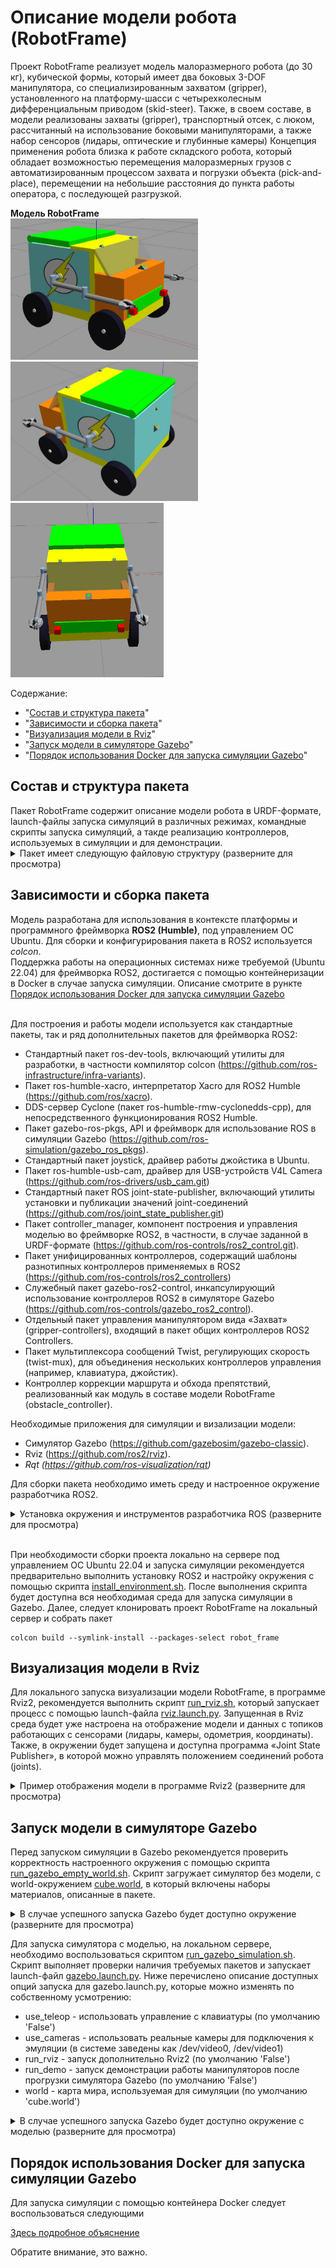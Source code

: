 # Описание модели робота (RobotFrame)
Проект RobotFrame реализует модель малоразмерного робота (до 30 кг), кубической формы, который имеет два боковых 3-DOF манипулятора, со специализированным захватом (gripper), установленного на платформу-шасси с четырехколесным дифференциальным приводом (skid-steer). Также, в своем составе, в модели реализованы захваты (gripper), транспортный отсек, с люком, рассчитанный на использование боковыми манипуляторами, а также набор сенсоров (лидары, оптические и глубинные камеры)
Концепция применения робота близка к работе складского робота, который обладает возможностью перемещения малоразмерных грузов с автоматизированным процессом захвата и погрузки объекта (pick-and-place), перемещении на небольшие расстояния до пункта работы оператора, с последующей разгрузкой. 

**Модель RobotFrame**<br>
<img src="pictures/picture01.png" width="300"/>
<img src="pictures/picture02.png" width="300"/>
<img src="pictures/picture03_.png" width="245"/>

Содержание:
- "[Состав и структура пакета](#PacketStructure)"
- "[Зависимости и сборка пакета](#BuildingPacket)"
- "[Визуализация модели в Rviz](#VisualRviz)"
- "[Запуск модели в симуляторе Gazebo](#SimGazebo)"
- "[Порядок использования Docker для запуска симуляции Gazebo](#DockerGazebo)"


<h2 id="PacketStructure">Состав и структура пакета</h2>
Пакет RobotFrame содержит описание модели робота в URDF-формате, launch-файлы запуска симуляций в различных режимах, 
командные скрипты запуска симуляций, а такде реализацию контроллеров, используемых в симуляции и для демонстрации.
<details><summary>Пакет имеет следующую файловую структуру (разверните для просмотра)</summary>
<p>

```
├── interactive/                     # jupyter-файлы, в которых приводятся расчеты некоторых параметров модели.
├── pictures/                        # служебный каталог для изображений и видео-файлов.
├── robot_frame/                     # основная директория описания модели и конфигураций.
    ├── configs/                     # директория для генерируемых конфигурационных фалов контроллеров и симуляции в Gazebo
        ├── controllers.yaml                 # [GENERATED] сводный файл конфигурации контроллеров ros2_control.
        ├── gazebo_params.yaml               # [GENERATED] общие установки для симулятора Gazebo.
        ├── joy_params.yaml                  # [GENERATED] общие параметры устройства joystick для драйвера.
        ├── joy_teleop_params.yaml           # [GENERATED] параметры управления джойстиком (скорости/кнопки) в симуляции (например, OpenTX Radiomaster TX12)
        ├── sunplus_camera_info.yaml         # [GENERATED] данные калибровки камер Sunplus web-cameras.
        ├── sunplus_param_camera_front.yaml  # [GENERATED] параметры камер марки Sunplus web-cameras для симулятора.
        └── teleop_multiplexer_params.yaml   # [GENERATED] параметры мультиплексора навигационных контроллеров (приоритеты/скорости обработки сообщений)
    ├── description/                 # описание модели робота в URDF-формате.
        ├── resources/               # директория для описания дополнительных материалов модели и mesh-файлов.
        ├── box.xacro                # описание сегментов шасси и кузова модели.
        ├── cameras.xacro            # описание сегментов и сочлинений для датчиков типа "Камера".
        ├── gazebo_controller.xacro  # файл описания дифференциального привода для ros_control.
        ├── inertial.xacro           # макросы расчета показателей инерции и центров масс.
        ├── lidars.xacro             # описание сегментов и сочлинений для сенсоров типа "Лидар".
        ├── manipulators.xacro       # описание сегментов манипулятора и захвата.
        ├── manipulator_joints.xacro # описание joint-соединений для манипуляторов и захватов.
        ├── materials.xacro          # файл описания материалов используемые в модели.
        ├── robot.urdf.xacro         # главный URDF-файл описания соединений всех сегментов модели.
        ├── ros2_controller.xacro    # описания для плагина gazebo_ros2_control симулятора Gazebo.
        ├── wheels.xacro             # описание сегментов колес привода Skid-steer.
        └── robot_description.xml    # [GENERATED] финальное описанием модели робота для построения в симуляторе.
    ├── launchers/                   
        ├── cameras.launch.py        # запуск подключения к модели до двух usb-камер (например, вебкамеры) для отображения изображений в симуляции. 
        ├── controllers.py           # модуль генерации состава и параметров контроллеров ros2_control в модели в Gazebo, по данным URDF-описания.
        ├── gazebo.launch.py         # запуск симуляции в 'Gazebo classic' - модуль является верхне-уровневым исполнителем для запуска симуляции в Gazebo.
        ├── joystick_tx12.launch.py  # запуск авто определения в системе наличия джойстика и подключение его к управлению модели, наравне с клавиатурой.
        ├── multiplexer.launch.py    # запуск мультиплексора, объединяющего несколько контроллеров управления, в один узел команд изменения в навигации.
        ├── robot.launch.py          # модуль построения модели по URDF и запуска узла Robot State Publisher для публикации данных для преобразования координат.
        ├── rviz.launch.py           # запуск визуализации в Rviz2 - модуль является верхне-уровневым исполнителем для отображения модели в Rviz.
        ├── stopall.py               # сервисный скрипт остановки всех процессов симуляции (узлов/приложений) запущенной через launch-файлы
        ├── teleop.launch.py         # файл запуска узла управления с клавиатуры (пакет teleop_twist_keyboard).
        └── utils.py                 # хелперный файл, для установки и описания разделяемых переменных и функций, используемые в launch-файлах
    ├── scripts/                     
        ├── docker/                  
            ├── sitl_prepare.sh      # скрипт для генерации Docker-контейнеров и окружения для контейнеризации. 
            └── sitl_start.sh        # скрипт запуска Docker-контейнера и симуляции с Gazebo.
        ├── install_environment.sh       # скрипт первичной установки фреймворка ROS2 (Humble) и необходимых пакетов на сервер.
        ├── run_gazebo_empty_world.sh    # запуск симулятора Gazebo и мира без модели RobotFrame.
        ├── run_gazebo_simulation.sh     # запуск полной симуляции модели RobotFrame в Gazebo.
        ├── run_rviz.sh                  # запуск визуализации модели в Rviz.
        └── stopall.sh                   # служебный скрипт останова процессов симуляции на сервере.
    ├── sources/                     
        ├── demonstration.py         # модуль запуска демонстрации работы манипуляторов и захватов.
        ├── enumcam.py               # модуль для проверки конфигурирования камер для последующего использования.
        └── obstacle_controller.py   # контроллер коррекции маршрута и обхода препятствий.
├── rviz/                            # каталог содержания окружения для визуализации в Rviz2.
├── worlds/                          # каталог содержания окружения для симулятора Gazebo.
├── CMakeLists.txt                   # cmake-файл конфигурации системы сборки пакета утилитой colcon в ROS2.
├── package.xml                      # информация о пакете и зависимости пакета.
└── setup.py                         # python-скрипт для конфигурирования системы сборки для дистрибуции пакета.

```
</p>
</details>

<a name="BuildingPacket"></a> 
## Зависимости и сборка пакета
Модель разработана для использования в контексте платформы и программного фреймворка __ROS2 (Humble)__, под управлением ОС Ubuntu. Для сборки и конфигурирования пакета в ROS2 используется *colcon*.<br>
Поддержка работы на операционных системах ниже требуемой (Ubuntu 22.04) для фреймворка ROS2, достигается с помощью контейнеризации в Docker в случае запуска симуляции. Описание смотрите в рункте [Порядок использования Docker для запуска симуляции Gazebo](#DockerGazebo)<br><br>

Для построения и работы модели используется как стандартные пакеты, так и ряд дополнительных пакетов для фреймворка ROS2:
- Стандартный пакет ros-dev-tools, включающий утилиты для разработки, в частности компилятор colcon (https://github.com/ros-infrastructure/infra-variants).
- Пакет ros-humble-xacro, интерпретатор Xacro для ROS2 Humble (https://github.com/ros/xacro).
- DDS-сервер Cyclone (пакет ros-humble-rmw-cyclonedds-cpp), для непосредственного функционирования ROS2 Humble.
- Пакет gazebo-ros-pkgs, API и фреймворк для использование ROS в симуляции Gazebo (https://github.com/ros-simulation/gazebo_ros_pkgs).
- Стандартный пакет joystick, драйвер работы джойстика в Ubuntu.
- Пакет ros-humble-usb-cam, драйвер для USB-устройств V4L Camera (https://github.com/ros-drivers/usb_cam.git)
- Стандартный пакет ROS joint-state-publisher, включающий утилиты установки и публикации значений joint-соединений (https://github.com/ros/joint_state_publisher.git)
- Пакет controller_manager, компонент построения и управления моделью во фреймворке ROS2,  в частности, в случае заданной в URDF-формате (https://github.com/ros-controls/ros2_control.git).
- Пакет унифицированных контроллеров, содержащий шаблоны разнотипных контроллеров применяемых в ROS2 (https://github.com/ros-controls/ros2_controllers)
- Служебный пакет gazebo-ros2-control, инкапсулирующий использование контроллеров ROS2 в симуляторе Gazebo (https://github.com/ros-controls/gazebo_ros2_control).
- Отдельный пакет управления манипулятором вида «Захват» (gripper-controllers), входящий в пакет общих контроллеров ROS2 Controllers.
- Пакет мультиплексора сообщений Twist, регулирующих скорость (twist-mux), для объединения нескольких контроллеров управления (например, клавиатура, джойстик).
- Контроллер коррекции маршрута и обхода препятствий, реализованный как модуль в составе модели RobotFrame (obstacle_controller).

Необходимые приложения для симуляции и визализации модели:<br>
- Cимулятор Gazebo (https://github.com/gazebosim/gazebo-classic).
- Rviz (https://github.com/ros2/rviz).
- *Rqt (https://github.com/ros-visualization/rqt)*

Для сборки пакета необходимо иметь среду и настроенное окружение разработчика ROS2.
<details><summary>Установка окружения и инструментов разработчика ROS (разверните для просмотра)</summary>
<p>

```
$ sudo apt update && sudo apt install -y build-essential cmake git python3-pip python-rosdep python3-vcstool wget python3-colcon-common-extensions
$ python3 -m pip install -U argcomplete flake8 flake8-blind-except flake8-builtins pytest-repeat pytestpytest-runner setuptools
$ sudo apt install --no-install-recommends -y libopencv-dev libasio-dev libtinyxml2-dev libqt5gui5
```
</p>
</details><br>  

При необходимости сборки проекта локально на сервере под управлением ОС Ubuntu 22.04 и запуска симуляции рекомендуется предварительно выполнить установку ROS2 
и настройку окружения с помощью скрипта [install_environment.sh](robot_frame/scripts/install_environment.sh). После выполнения скрипта будет доступна вся необходимая среда для запуска симуляции в Gazebo. Далее, следует клонировать проект RobotFrame на локальный сервер и собрать пакет
```
colcon build --symlink-install --packages-select robot_frame
```

<a name="VisualRviz"></a> 
## Визуализация модели в Rviz
Для локального запуска визуализации модели RobotFrame, в программе Rviz2, рекомендуется выполнить скрипт [run_rviz.sh](robot_frame/scripts/run_rviz.sh), который запускает процесс с помощью launch-файла [rviz.launch.py](robot_frame/launchers/rviz.launch.py). Запущенная в Rviz среда будет уже настроена на отображение модели и данных с топиков работающих с сенсорами (лидары, камеры, одометрия, координаты). Также, в окружении будет запущена и доступна программа «Joint State Publisher», в которой можно управлять положением соединений робота (joints).<br>
<details><summary>Пример отображения модели в программе Rviz2 (разверните для просмотра)</summary>
    <img src="pictures/picture04.png"/>
</details>

<a name="SimGazebo"></a> 
## Запуск модели в симуляторе Gazebo
Перед запуском симуляции в Gazebo рекомендуется проверить корректность настроенного окружения с помощью скрипта [run_gazebo_empty_world.sh](robot_frame/scripts/run_gazebo_empty_world.sh). Скрипт загружает симулятор без модели, с world-окружением [cube.world](worlds/cube.world), в который включены наборы материалов, описанные в пакете. 
<details><summary>В случае успешного запуска Gazebo будет доступно окружение (разверните для просмотра)</summary>
    <img src="pictures/picture05.png"/>
</details>

Для запуска симулятора с моделью, на локальном сервере, необходимо воспользоваться скриптом [run_gazebo_simulation.sh](robot_frame/scripts/run_gazebo_simulation.sh). Скрипт выполняет проверки наличия требуемых пакетов и запускает launch-файл [gazebo.launch.py](robot_frame/launchers/gazebo.launch.py). Ниже перечислено описание доступных опций запуска для gazebo.launch.py, которые можно изменять по собственному усмотрению:<br>
+ use_teleop - использовать управление с клавиатуры (по умолчанию 'False')
+ use_cameras - использовать реальные камеры для подключения к эмуляции (в системе заведены как /dev/video0, /dev/video1)
+ run_rviz - запуск дополнительно Rviz2 (по умолчанию 'False')
+ run_demo - запуск демонстрации работы манипуляторов после прогрузки симулятора Gazebo (по умолчанию 'False')
+ world - карта мира, иcпользуемая для симуляции (по умолчанию 'cube.world')
<details><summary>В случае успешного запуска Gazebo будет доступно окружение с моделью (разверните для просмотра)</summary>
    <img src="pictures/picture06.png"/>
</details>

<a name="DockerGazebo"></a> 
## Порядок использования Docker для запуска симуляции Gazebo
Для запуска симуляции с помощью контейнера Docker следует воспользоваться следующими 





[Здесь подробное объяснение](#detailed-explanation)
<p id="detailed-explanation">Обратите внимание, это важно.</p>
<!-- Здесь вы найдёте зёрнышки мудрости! 🦉 -->
